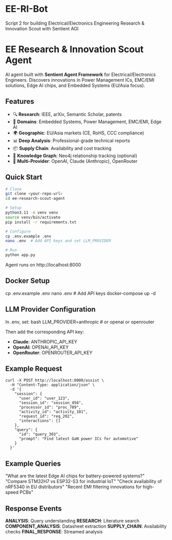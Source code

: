 # EE-RI-Bot
Script 2 for building Electrical/Electronics Engineering Research & Innovation Scout with Sentient AGI

# EE Research & Innovation Scout Agent

AI agent built with **Sentient Agent Framework** for Electrical/Electronics Engineers. Discovers innovations in Power Management ICs, EMC/EMI solutions, Edge AI chips, and Embedded Systems (EU/Asia focus).

## Features

- 🔍 **Research**: IEEE, arXiv, Semantic Scholar, patents
- 🎯 **Domains**: Embedded Systems, Power Management, EMC/EMI, Edge AI
- 🌍 **Geographic**: EU/Asia markets (CE, RoHS, CCC compliance)
- 📊 **Deep Analysis**: Professional-grade technical reports
- 📦 **Supply Chain**: Availability and cost tracking
- 🧠 **Knowledge Graph**: Neo4j relationship tracking (optional)
- 🤖 **Multi-Provider**: OpenAI, Claude (Anthropic), OpenRouter

## Quick Start

```bash
# Clone
git clone <your-repo-url>
cd ee-research-scout-agent

# Setup
python3.11 -m venv venv
source venv/bin/activate
pip install -r requirements.txt

# Configure
cp .env.example .env
nano .env  # Add API keys and set LLM_PROVIDER

# Run
python app.py
```

Agent runs on http://localhost:8000

## Docker Setup

cp .env.example .env
nano .env  # Add API keys
docker-compose up -d

## LLM Provider Configuration

In .env, set:
bash
LLM_PROVIDER=anthropic  # or openai or openrouter

Then add the corresponding API key:
- **Claude**: ANTHROPIC_API_KEY
- **OpenAI**: OPENAI_API_KEY
- **OpenRouter**: OPENROUTER_API_KEY

## Example Request

```
curl -X POST http://localhost:8000/assist \
  -H "Content-Type: application/json" \
  -d '{
    "session": {
      "user_id": "user_123",
      "session_id": "session_456",
      "processor_id": "proc_789",
      "activity_id": "activity_101",
      "request_id": "req_202",
      "interactions": []
    },
    "query": {
      "id": "query_303",
      "prompt": "Find latest GaN power ICs for automotive"
    }
  }'
```

## Example Queries

"What are the latest Edge AI chips for battery-powered systems?"
"Compare STM32H7 vs ESP32-S3 for industrial IoT"
"Check availability of nRF5340 in EU distributors"
"Recent EMI filtering innovations for high-speed PCBs"

## Response Events

**ANALYSIS**: Query understanding
**RESEARCH**: Literature search
**COMPONENT_ANALYSIS**: Datasheet extraction
**SUPPLY_CHAIN**: Availability checks
**FINAL_RESPONSE**: Streamed analysis